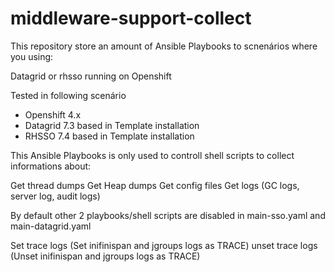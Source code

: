 # middleware-support-collect

This repository store an amount of Ansible Playbooks to scnenários where you using:

Datagrid or rhsso running on Openshift

Tested in following scenário

- Openshift 4.x
- Datagrid 7.3 based in Template installation
- RHSSO 7.4  based in Template installation

This Ansible Playbooks is only used to controll shell scripts to collect informations about:

Get thread dumps
Get Heap dumps
Get config files
Get logs (GC logs, server log, audit logs)

By default other 2 playbooks/shell scripts are disabled in main-sso.yaml and main-datagrid.yaml

Set trace logs (Set inifinispan and jgroups logs as TRACE)
unset trace logs (Unset inifinispan and jgroups logs as TRACE)
